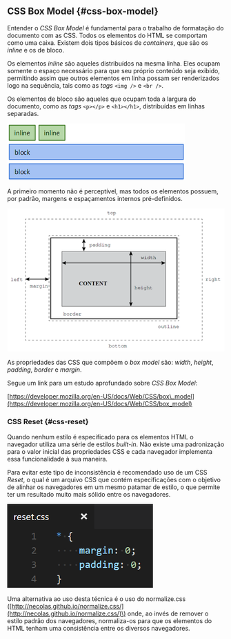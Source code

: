 ## CSS Box Model {#css-box-model}

Entender o _CSS Box Model_ é fundamental para o trabalho de formatação do documento com as CSS. Todos os elementos do HTML se comportam como uma caixa. Existem dois tipos básicos de _containers_, que são os _inline_ e os de bloco.

Os elementos _inline_ são aqueles distribuídos na mesma linha. Eles ocupam somente o espaço necessário para que seu próprio conteúdo seja exibido, permitindo assim que outros elementos em linha possam ser renderizados logo na sequência, tais como as _tags_ `<img />` e `<br />`.

Os elementos de bloco são aqueles que ocupam toda a largura do documento, como as _tags_ `<p></p>` e `<h1></h1>`, distribuídas em linhas separadas.

![](/assets/css-box-model.png)

A primeiro momento não é perceptível, mas todos os elementos possuem, por padrão, margens e espaçamentos internos pré-definidos.

![](/assets/css-box-model-diagram.png)

As propriedades das CSS que compõem o _box model_ são: _width_, _height_, _padding_, _border_ e _margin_.

Segue um link para um estudo aprofundado sobre _CSS Box Model_:

[https://developer.mozilla.org/en-US/docs/Web/CSS/box\_model](https://developer.mozilla.org/en-US/docs/Web/CSS/box_model)

### CSS Reset {#css-reset}

Quando nenhum estilo é especificado para os elementos HTML o navegador utiliza uma série de estilos _built-in_. Não existe uma padronização para o valor inicial das propriedades CSS e cada navegador implementa essa funcionalidade à sua maneira.

Para evitar este tipo de inconsistência é recomendado uso de um CSS _Reset_, o qual é um arquivo CSS que contém especificações com o objetivo de alinhar os navegadores em um mesmo patamar de estilo, o que permite ter um resultado muito mais sólido entre os navegadores.

![](/assets/css-reset.png)

Uma alternativa ao uso desta técnica é o uso do normalize.css \([http://necolas.github.io/normalize.css/](http://necolas.github.io/normalize.css/)\) onde, ao invés de remover o estilo padrão dos navegadores, normaliza-os para que os elementos do HTML tenham uma consistência entre os diversos navegadores.

